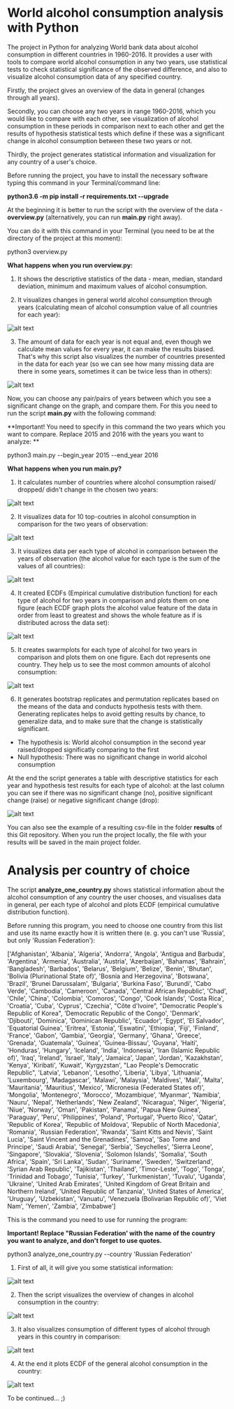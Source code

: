 # World alcohol consumption analysis with Python

The project in Python for analyzing World bank data about alcohol consumption in different countries in 1960-2016. It provides a user with tools to compare world alcohol consumption in any two years, use statistical tests to check statistical significance of the observed difference, and also to visualize alcohol consumption data of any specified country.

Firstly, the project gives an overview of the data in general (changes through all years). 

Secondly, you can choose any two years in range 1960-2016, which you would like to compare with each other, see visualization of alcohol consumption in these periods in comparison next to each other and get the results of hypothesis statistical tests which define if these was a significant change in alcohol consumption between these two years or not.

Thirdly, the project generates statistical information and visualization for any country of a user's choice.

Before running the project, you have to install the necessary software typing this command in your Terminal/command line:

**python3.6 -m pip install -r requirements.txt --upgrade**

At the beginning it is better to run the script with the overview of the data - **overview.py** (alternatively, you can run **main.py** right away).

You can do it with this command in your Terminal (you need to be at the directory of the project at this moment):

python3 overview.py

**What happens when you run overview.py:**

1. It shows the descriptive statistics of the data - mean, median, standard deviation, minimum and maximum values of alcohol consumption.

2. It visualizes changes in general world alcohol consumption through years (calculating mean of alcohol consumption value of all countries for each year):

![alt text](https://github.com/YaKsenia/world_alcohol_consumption_analysis_python/blob/master/visualizations/all_years_overview_alcohol_consumption.png)

3. The amount of data for each year is not equal and, even though we calculate mean values for every year, it can make the results biased. That's why this script also visualizes the number of countries presented in the data for each year (so we can see how many missing data are there in some years, sometimes it can be twice less than in others):

![alt text](https://github.com/YaKsenia/world_alcohol_consumption_analysis_python/blob/master/visualizations/number_of_countries_per_year.png)


Now, you can choose any pair/pairs of years between which you see a significant change on the graph, and compare them. For this you need to run the script **main.py** with the following command:

**Important! You need to specify in this command the two years which you want to compare. Replace 2015 and 2016 with the years you want to analyze: **
  
  python3 main.py --begin_year 2015 --end_year 2016

  
**What happens when you run main.py?**


1. It calculates number of countries where alcohol consumption raised/ dropped/ didn't change in the chosen two years:

![alt text](https://github.com/YaKsenia/world_alcohol_consumption_analysis_python/blob/master/visualizations/output1.png)


2. It visualizes data for 10 top-coutries in alcohol consumption in comparison for the two years of observation:

![alt text](https://github.com/YaKsenia/world_alcohol_consumption_analysis_python/blob/master/visualizations/countries_leaders_2015-2016.png)


3. It visualizes data per each type of alcohol in comparison between the years of observation (the alcohol value for each type is the sum of the values of all countries):

![alt text](https://github.com/YaKsenia/world_alcohol_consumption_analysis_python/blob/master/visualizations/types_alcohol_compare_2015-2016.png)


4. It created ECDFs (Empirical cumulative distribution function) for each type of alcohol for two years in comparison and plots them on one figure (each ECDF graph plots the alcohol value feature of the data in order from least to greatest and shows the whole feature as if is distributed across the data set):

![alt text](https://github.com/YaKsenia/world_alcohol_consumption_analysis_python/blob/master/visualizations/all_ecdfs_2015-2016.png)


5. It creates swarmplots for each type of alcohol for two years in comparison and plots them on one figure. Each dot represents one country. They help us to see the most common amounts of alcohol consumption:

![alt text](https://github.com/YaKsenia/world_alcohol_consumption_analysis_python/blob/master/visualizations/all_swarmplots_2015-2016.png)


6. It generates bootstrap replicates and permutation replicates based on the means of the data and conducts hypothesis tests with them. Generating replicates helps to avoid getting results by chance, to generalize data, and to make sure that the change is statistically significant.

- The hypothesis is: World alcohol consumption in the second year raised/dropped significatly comparing to the first
- Null hypothesis: There was no significant change in world alcohol consumption



At the end the script generates a table with descriptive statistics for each year and hypothesis test results for each type of alcohol: at the last column you can see if there was no significant change (no), positive significant change (raise) or negative significant change (drop):



![alt text](https://github.com/YaKsenia/world_alcohol_consumption_analysis_python/blob/master/visualizations/output2.png)




You can also see the example of a resulting csv-file in the folder **results** of this Git repository. When you run the project locally, the file with your results will be saved in the main project folder.


# Analysis per country of choice

The script **analyze_one_country.py** shows statistical information about the alcohol consumption of any country the user chooses, and visualises data in general, per each type of alcohol and plots ECDF (empirical cumulative distribution function).

Before running this program, you need to choose one country from this list and use its name exactly how it is written there (e. g. you can't use 'Russia', but only 'Russian Federation'):

['Afghanistan', 'Albania', 'Algeria', 'Andorra', 'Angola', 'Antigua and Barbuda', 'Argentina', 'Armenia', 'Australia', 'Austria', 'Azerbaijan', 'Bahamas', 'Bahrain', 'Bangladesh', 'Barbados', 'Belarus', 'Belgium', 'Belize', 'Benin', 'Bhutan', 'Bolivia (Plurinational State of)', 'Bosnia and Herzegovina', 'Botswana', 'Brazil', 'Brunei Darussalam', 'Bulgaria', 'Burkina Faso', 'Burundi', 'Cabo Verde', 'Cambodia', 'Cameroon', 'Canada', 'Central African Republic', 'Chad', 'Chile', 'China', 'Colombia', 'Comoros', 'Congo', 'Cook Islands', 'Costa Rica', 'Croatia', 'Cuba', 'Cyprus', 'Czechia', "Côte d'Ivoire", "Democratic People's Republic of Korea", 'Democratic Republic of the Congo', 'Denmark', 'Djibouti', 'Dominica', 'Dominican Republic', 'Ecuador', 'Egypt', 'El Salvador', 'Equatorial Guinea', 'Eritrea', 'Estonia', 'Eswatini', 'Ethiopia', 'Fiji', 'Finland', 'France', 'Gabon', 'Gambia', 'Georgia', 'Germany', 'Ghana', 'Greece', 'Grenada', 'Guatemala', 'Guinea', 'Guinea-Bissau', 'Guyana', 'Haiti', 'Honduras', 'Hungary', 'Iceland', 'India', 'Indonesia', 'Iran (Islamic Republic of)', 'Iraq', 'Ireland', 'Israel', 'Italy', 'Jamaica', 'Japan', 'Jordan', 'Kazakhstan', 'Kenya', 'Kiribati', 'Kuwait', 'Kyrgyzstan', "Lao People's Democratic Republic", 'Latvia', 'Lebanon', 'Lesotho', 'Liberia', 'Libya', 'Lithuania', 'Luxembourg', 'Madagascar', 'Malawi', 'Malaysia', 'Maldives', 'Mali', 'Malta', 'Mauritania', 'Mauritius', 'Mexico', 'Micronesia (Federated States of)', 'Mongolia', 'Montenegro', 'Morocco', 'Mozambique', 'Myanmar', 'Namibia', 'Nauru', 'Nepal', 'Netherlands', 'New Zealand', 'Nicaragua', 'Niger', 'Nigeria', 'Niue', 'Norway', 'Oman', 'Pakistan', 'Panama', 'Papua New Guinea', 'Paraguay', 'Peru', 'Philippines', 'Poland', 'Portugal', 'Puerto Rico', 'Qatar', 'Republic of Korea', 'Republic of Moldova', 'Republic of North Macedonia', 'Romania', 'Russian Federation', 'Rwanda', 'Saint Kitts and Nevis', 'Saint Lucia', 'Saint Vincent and the Grenadines', 'Samoa', 'Sao Tome and Principe', 'Saudi Arabia', 'Senegal', 'Serbia', 'Seychelles', 'Sierra Leone', 'Singapore', 'Slovakia', 'Slovenia', 'Solomon Islands', 'Somalia', 'South Africa', 'Spain', 'Sri Lanka', 'Sudan', 'Suriname', 'Sweden', 'Switzerland', 'Syrian Arab Republic', 'Tajikistan', 'Thailand', 'Timor-Leste', 'Togo', 'Tonga', 'Trinidad and Tobago', 'Tunisia', 'Turkey', 'Turkmenistan', 'Tuvalu', 'Uganda', 'Ukraine', 'United Arab Emirates', 'United Kingdom of Great Britain and Northern Ireland', 'United Republic of Tanzania', 'United States of America', 'Uruguay', 'Uzbekistan', 'Vanuatu', 'Venezuela (Bolivarian Republic of)', 'Viet Nam', 'Yemen', 'Zambia', 'Zimbabwe']

This is the command you need to use for running the program:

**Important! Replace "Russian Federation' with the name of the country you want to analyze, and don't forget to use quotes.**

python3 analyze_one_country.py --country 'Russian Federation'

1. First of all, it will give you some statistical information:

![alt text](https://github.com/YaKsenia/world_alcohol_consumption_analysis_python/blob/master/visualizations/one_country/stats_one_country.png)

2. Then the script visualizes the overview of changes in alcohol consumption in the country:


![alt text](https://github.com/YaKsenia/world_alcohol_consumption_analysis_python/blob/master/visualizations/one_country/overview_alcohol_consumption_Russian_Federation.png)

3. It also visualizes consumption of different types of alcohol through years in this country in comparison:


![alt text](https://github.com/YaKsenia/world_alcohol_consumption_analysis_python/blob/master/visualizations/one_country/types_alcohol_compare_Russian_Federation.png)

4. At the end it plots ECDF of the general alcohol consumption in the country:

![alt text](https://github.com/YaKsenia/world_alcohol_consumption_analysis_python/blob/master/visualizations/one_country/ecdf_Russian_Federation.png)

To be continued... ;)
